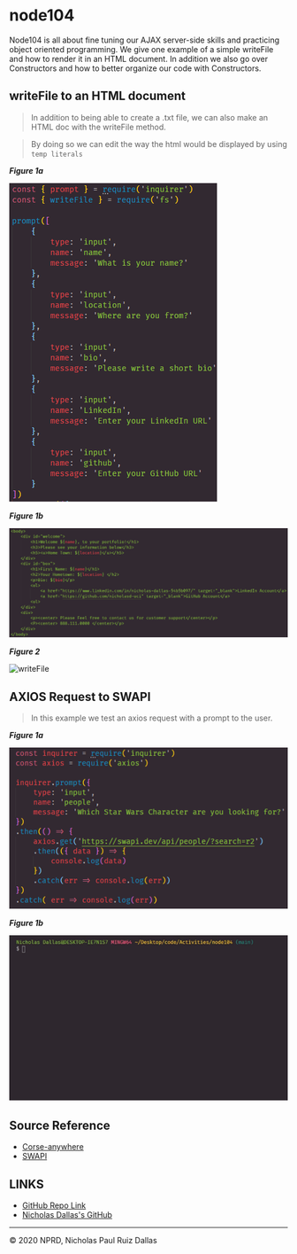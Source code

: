 # node104
Node104 is all about fine tuning our AJAX server-side skills and practicing object oriented programming. We give one example of a simple writeFile and how to render it in an HTML document. In addition we also go over Constructors and how to better organize our code with Constructors. 

## writeFile to an HTML document

> In addition to being able to create a .txt file, we can also make an HTML doc with the writeFile method. 

> By doing so we can edit the way the html would be displayed by using `temp literals`

***Figure 1a***

![prompt](./photos/prompt.png)

***Figure 1b***

![tempLit](./photos/tempLit.PNG)

***Figure 2***

![writeFile](./Video/writeFile.gif)


## AXIOS Request to SWAPI

> In this example we test an axios request with a prompt to the user.

***Figure 1a***

![swapi](./photos/swapi.png)

***Figure 1b***

![starWars](./Video/starWars.gif)

## Source Reference 
- [Corse-anywhere](https://github.com/aydinsenih/cors-anywhere)
- [SWAPI](https://swapi.dev/documentation#javascript)

## LINKS

- [GitHub Repo Link](https://github.com/nicholasd-uci/node104)
- [Nicholas Dallas's GitHub](https://github.com/nicholasd-uci)

- - -
© 2020 NPRD, Nicholas Paul Ruiz Dallas